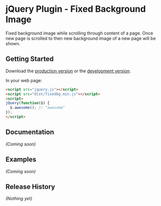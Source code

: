 # jQuery Plugin - Fixed Background Image

Fixed background image while scrolling through content of a page. Once new page is scrolled to then new background image of a new page will be shown.

## Getting Started

Download the [production version][min] or the [development version][max].

[min]: https://raw.github.com/nnattawat/jquery-fixedbg/master/dist/jquery.fixedbg.min.js
[max]: https://raw.github.com/nnattawat/jquery-fixedbg/master/dist/jquery.fixedbg.js

In your web page:

```html
<script src="jquery.js"></script>
<script src="dist/fixedbg.min.js"></script>
<script>
jQuery(function($) {
  $.awesome(); // "awesome"
});
</script>
```

## Documentation
_(Coming soon)_

## Examples
_(Coming soon)_

## Release History
_(Nothing yet)_
